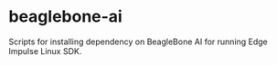 # beaglebone-ai
Scripts for installing dependency on BeagleBone AI for running Edge Impulse Linux SDK.
